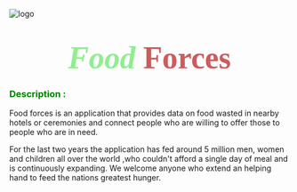 ![logo](https://png.pngtree.com/png-clipart/20190515/original/pngtree-mountain-nature-logo-design-template-png-image_3554547.jpg)
# <div align="center"><span style="color:LightGreen"><span style="font-family:Castellar; font-size:2em;">*Food*<span style="color:IndianRed"> Forces

<h3><span style="color:Green"> Description :</h3>
<p>Food forces is an application that provides data on food wasted in nearby hotels or ceremonies and connect people who are willing to offer those to people who are in need.</p>
<p>For the last two years the application has fed around 5 million men, women and children all over the world ,who couldn't afford a single day of meal and is continuously expanding. We welcome anyone who extend an helping hand to feed the nations greatest hunger.
